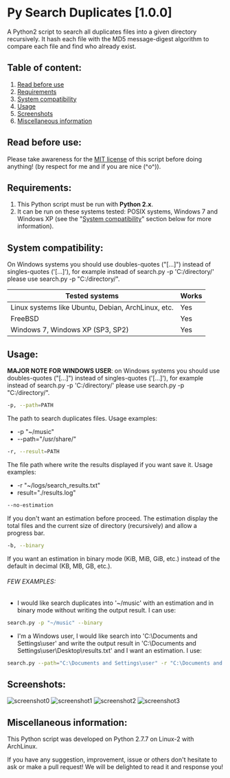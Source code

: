 Py Search Duplicates [1.0.0]
===========================================
A Python2 script to search all duplicates files into a given directory recursively. It hash each file with the MD5 message-digest algorithm to compare each file and find who already exist.

Table of content:
-----------------
1. [Read before use](#read-before-use)
2. [Requirements](#requirements)
3. [System compatibility](#system-compatibility)
4. [Usage](#usage)
5. [Screenshots](#screenshots)
6. [Miscellaneous information](#miscellaneous-information)

Read before use:
----------------
Please take awareness for the [MIT license](https://github.com/NyanKiyoshi/Py-Search-Duplicates/blob/master/LICENSE) of this script before doing anything! (by respect for me and if you are nice (^o^)).

Requirements:
-------------
1. This Python script must be run with __Python 2.x__.
2. It can be run on these systems tested: POSIX systems, Windows 7 and Windows XP (see the "[System compatibility](#system-compatibility)" section below for more information).

System compatibility:
---------------------
On Windows systems you should use doubles-quotes ("[...]") instead of singles-quotes ('[...]'), for example instead of search.py -p 'C:/directory/' please use  search.py -p "C:/directory/".

| Tested systems                                     | Works |
| -------------------------------------------------- | ----- |
| Linux systems like Ubuntu, Debian, ArchLinux, etc. |  Yes  |
| FreeBSD                                            |  Yes  |
| Windows 7, Windows XP (SP3, SP2)                   |  Yes  |

Usage:
------

__MAJOR NOTE FOR WINDOWS USER__: on Windows systems you should use doubles-quotes ("[...]") instead of singles-quotes ('[...]'), for example instead of search.py -p 'C:/directory/' please use  search.py -p "C:/directory/".

```bash
-p, --path=PATH
```
The path to search duplicates files.
Usage examples:
* -p "~/music"
* --path="/usr/share/"
    

```bash
-r, --result=PATH
```
The file path where write the results displayed if you want save it.
Usage examples:
* -r "~/logs/search_results.txt"
* result="./results.log"

```bash
--no-estimation
```
If you don't want an estimation before proceed. The estimation display the total files and the current size of directory (recursively) and allow a progress bar.

```bash
-b, --binary
```
If you want an estimation in binary mode (KiB, MiB, GiB, etc.) instead of the default in decimal (KB, MB, GB, etc.).


###### FEW EXAMPLES:
* I would like search duplicates into '~/music' with an estimation and in binary mode without writing the output result. I can use:
```bash
search.py -p "~/music" --binary
```

* I'm a Windows user, I would like search into 'C:\Documents and Settings\user' and write the output result in 'C:\Documents and Settings\user\Desktop\results.txt' and I want an estimation. I use:
```bash
search.py --path="C:\Documents and Settings\user" -r "C:\Documents and Settings\user\Desktop\results.txt" --no-estimation
```



Screenshots:
------------
![screenshot0](http://i.imgur.com/cNsCz7i.png)
![screenshot1](http://i.imgur.com/IfUmjKl.png)
![screenshot2](http://i.imgur.com/H8dMLzX.png)
![screenshot3](http://i.imgur.com/OQobDas.png)

Miscellaneous information:
--------------------------
This Python script was developed on Python 2.7.7 on Linux-2 with ArchLinux.

If you have any suggestion, improvement, issue or others don't hesitate to ask or make a pull request! We will be delighted to read it and response you!
